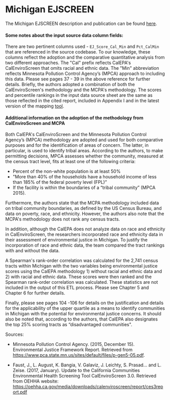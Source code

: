 # Michigan EJSCREEN
<!-- markdown-link-check-disable -->
The Michigan EJSCREEN description and publication can be found [here](https://deepblue.lib.umich.edu/bitstream/handle/2027.42/149105/AssessingtheStateofEnvironmentalJusticeinMichigan_344.pdf).
<!-- markdown-link-check-enable-->

#### Some notes about the input source data column fields:

There are two pertinent columns used - `EJ_Score_Cal_Min` and `Pct_CalMin` that are referenced in the source codebase. To our knowledge, these columns reflect the adoption and the comparative quantitative analysis from two different approaches. The "Cal" prefix reflects CalEPA's CalEnviroScreen that omits racial and ethnic data. The "Min" abbreviation reflects Minnesota Pollution Control Agency’s (MPCA) approach to including this data. Please see pages 37 - 39 in the above reference for further details. Briefly, the authors adopted a combination of both the CalEnviroScreen's methodology and the MCPA's methodology. The scores and percentile rankings in the input data source sheet are the same as those reflected in the cited report, included in Appendix I and in the latest version of the mapping [tool](https://www.arcgis.com/apps/webappviewer/index.html?id=dc4f0647dda34959963488d3f519fd24).

#### Additional information on the adoption of the methodology from CalEnviroScreen and MCPA

Both CalEPA's CalEnviroScreen and the Minnesota Pollution Control Agency’s (MPCA) methodology are adopted and used for both comparative purposes and for the identification of areas of concern. The latter, in particular, is used to identify tribal areas. According to the authors, to make permitting decisions, MPCA assesses whether the community, measured at the census tract level, fits at least one of the following criteria:

* Percent of the non-white population is at least 50%
* "More than 40% of the households have a household income of less than 185% of the federal
poverty level (FPL)”
* If the facility is within the boundaries of a “tribal community” (MPCA 2015).

Furthermore, the authors state that the MCPA methodology included data on tribal community boundaries, as defined by the US Census Bureau, and data on poverty, race, and ethnicity. However, the authors also note that the MCPA's methodology does not rank any census tracts.

In addition, although the CalEPA does not analyze data on race and ethnicity in CalEnviroScreen, the researchers incorporated race and ethnicity data in their assessment of environmental justice in Michigan. To justify the incorporation of race and ethnic data, the team compared the tract rankings with and without the data.

A Spearman's rank-order correlation was calculated for the 2,741 census tracts within Michigan with the two variables being environmental justice scores using the CalEPA methodology 1) without racial and ethnic data and 2) with racial and ethnic data. These scores were then ranked and the Spearman rank-order correlation was calculated. These statistics are not included in the output of this ETL process. Please see Chapter 5 and Chapter 6 for further details.

Finally, please see pages 104 -106 for details on the justification and details for the applicability of the upper quartile as a means to identify communities in Michigan with the potential for environmental justice concerns. It should also be noted that, according to the authors, that CalEPA also designates the top 25% scoring tracts as “disadvantaged communities".

Sources:

* Minnesota Pollution Control Agency. (2015, December 15). Environmental Justice Framework Report.
Retrieved from https://www.pca.state.mn.us/sites/default/files/p-gen5-05.pdf.

* Faust, J., L. August, K. Bangia, V. Galaviz, J. Leichty, S. Prasad… and L. Zeise. (2017, January). Update to the California Communities Environmental Health Screening Tool CalEnviroScreen 3.0. Retrieved from OEHHA website: https://oehha.ca.gov/media/downloads/calenviroscreen/report/ces3report.pdf

